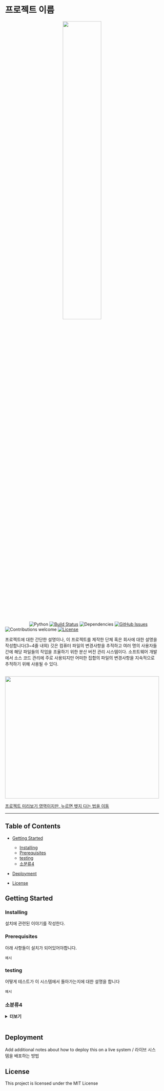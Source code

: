 # 프로젝트 이름

<p align="center"><a href="https://github.com/"><img width=50% src="https://wonjerry.github.io/images/github_logo.png"></a></p>

&nbsp;&nbsp;&nbsp;&nbsp;&nbsp;&nbsp;&nbsp;&nbsp;&nbsp;&nbsp;&nbsp;&nbsp;&nbsp;&nbsp;&nbsp;&nbsp;&nbsp;&nbsp;&nbsp;
![Python](https://img.shields.io/badge/python-v3.6+-blue.svg)
[![Build Status](https://travis-ci.org/anfederico/Clairvoyant.svg?branch=master)](https://travis-ci.org/anfederico/Clairvoyant)
![Dependencies](https://img.shields.io/badge/dependencies-up%20to%20date-brightgreen.svg)
[![GitHub Issues](https://img.shields.io/github/issues/anfederico/Clairvoyant.svg)](https://github.com/anfederico/Clairvoyant/issues)
![Contributions welcome](https://img.shields.io/badge/contributions-welcome-orange.svg)
[![License](https://img.shields.io/badge/license-MIT-blue.svg)](https://opensource.org/licenses/MIT)


프로젝트에 대한 간단한 설명이나, 이 프로젝트를 제작한 단체 혹은 회사에 대한 설명을 작성합니다(3~4줄 내외)
깃은 컴퓨터 파일의 변경사항을 추적하고 여러 명의 사용자들 간에 해당 파일들의 작업을 조율하기 위한 분산 버전 관리 시스템이다. 
소프트웨어 개발에서 소스 코드 관리에 주로 사용되지만 어떠한 집합의 파일의 변경사항을 지속적으로 추적하기 위해 사용될 수 있다.

<br/>

<img src="https://blog.kakaocdn.net/dn/C2I55/btqDPKMnmSC/Hk215teKpxHtrvPOXMqkm1/img.jpg" height="400px" width="100%" />

<a href="https://shields.io/"> 프로젝트 미리보기 영역이지만, 누르면 뱃지 다는 법을 이동 </a>

---

## Table of Contents

- [Getting Started](#getting-started)
  - [Installing](#Installing)
  - [Prerequisites](#Prerequisites)
  - [testing](#testing)
  - [소분류4](#소분류4)
  
- [Deployment](#Deployment)
- [License](#License)

## Getting Started
  ### Installing
  설치에 관련된 이야기를 작성한다.

  ### Prerequisites
  아래 사항들이 설치가 되어있어야합니다.
  
  ```
  예시
  ```
  
  ### testing
  어떻게 테스트가 이 시스템에서 돌아가는지에 대한 설명을 합니다

  ```
  예시
  ```

  ### 소분류4
  <details><summary><b>더보기</b></summary>
    추가적으로 작성하고 싶은 내용을 적으시오
  </details>


<br/>

## Deployment

Add additional notes about how to deploy this on a live system / 라이브 시스템을 배포하는 방법


## License

This project is licensed under the MIT License


